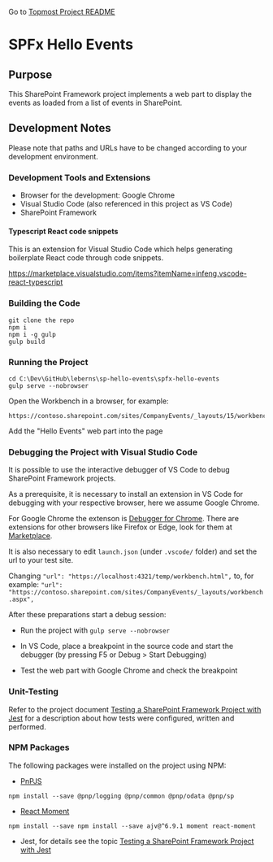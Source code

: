 Go to [Topmost Project README](../README.md)

# SPFx Hello Events

## Purpose

This SharePoint Framework project implements a web part to display the events as loaded from a list of events in SharePoint.

## Development Notes

Please note that paths and URLs have to be changed according to your development environment.

### Development Tools and Extensions

* Browser for the development: Google Chrome
* Visual Studio Code (also referenced in this project as VS Code)
* SharePoint Framework

#### Typescript React code snippets

This is an extension for Visual Studio Code which helps generating boilerplate React code through code snippets.

https://marketplace.visualstudio.com/items?itemName=infeng.vscode-react-typescript

### Building the Code

```
git clone the repo
npm i
npm i -g gulp
gulp build
```

### Running the Project

```
cd C:\Dev\GitHub\leberns\sp-hello-events\spfx-hello-events
gulp serve --nobrowser
```

Open the Workbench in a browser, for example:
```
https://contoso.sharepoint.com/sites/CompanyEvents/_layouts/15/workbench.aspx
```
Add the "Hello Events" web part into the page 

### Debugging the Project with Visual Studio Code

It is possible to use the interactive debugger of VS Code to debug SharePoint Framework projects.

As a prerequisite, it is necessary to install an extension in VS Code for debugging with your respective browser, here we assume Google Chrome.

For Google Chrome the extenson is [Debugger for Chrome](https://marketplace.visualstudio.com/items?itemName=msjsdiag.debugger-for-chrome). There are extensions for other browsers like Firefox or Edge, look for them at [Marketplace](https://marketplace.visualstudio.com).

It is also necessary to edit `launch.json` (under `.vscode/` folder) and set the url to your test site.

Changing `"url": "https://localhost:4321/temp/workbench.html",` to, for example: `"url": "https://contoso.sharepoint.com/sites/CompanyEvents/_layouts/workbench.aspx",`

After these preparations start a debug session:

* Run the project with `gulp serve --nobrowser`

* In VS Code, place a breakpoint in the source code and start the debugger (by pressing F5 or Debug > Start Debugging)

* Test the web part with Google Chrome and check the breakpoint

### Unit-Testing

Refer to the project document [Testing a SharePoint Framework Project with Jest](./testing-spfx-with-jest.md) for a description about how tests were configured, written and performed.

### NPM Packages

The following packages were installed on the project using NPM:

* [PnPJS](https://github.com/pnp/pnpjs)

`npm install --save @pnp/logging @pnp/common @pnp/odata @pnp/sp`

* [React Moment](https://www.npmjs.com/package/react-moment)

`npm install --save npm install --save ajv@^6.9.1 moment react-moment`

* Jest, for details see the topic [Testing a SharePoint Framework Project with Jest](./testing-spfx-with-jest.md)
